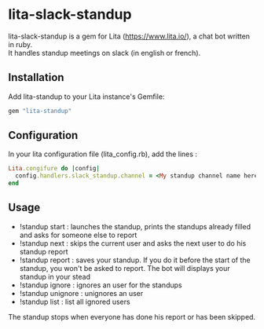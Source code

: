 # lita-slack-standup

lita-slack-standup is a gem for Lita (https://www.lita.io/), a chat bot written in ruby.  
It handles standup meetings on slack (in english or french). 

## Installation

Add lita-standup to your Lita instance's Gemfile:

``` ruby
gem "lita-standup"
```

## Configuration

In your lita configuration file (lita_config.rb), add the lines :
``` ruby
Lita.congifure do |config|
  config.handlers.slack_standup.channel = <My standup channel name here>
end
```

## Usage

 - !standup start : launches the standup, prints the standups already filled and asks for someone else to report
 - !standup next : skips the current user and asks the next user to do his standup report
 - !standup report <some standup report> : saves your standup. If you do it before the start of the standup, you won't be asked to report. The bot will displays your standup in your stead
 - !standup ignore <some user> : ignores an user for the standups
 - !standup unignore <some user> : unignores an user
 - !standup list : list all ignored users
  
The standup stops when everyone has done his report or has been skipped.
